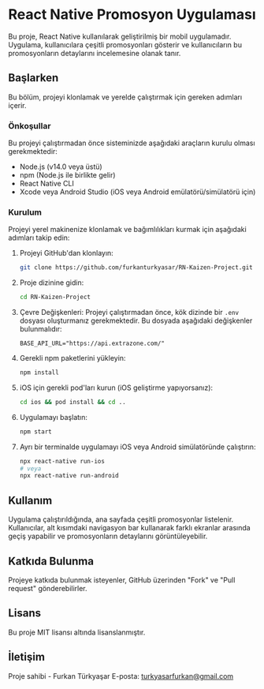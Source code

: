 # React Native Promosyon Uygulaması

Bu proje, React Native kullanılarak geliştirilmiş bir mobil uygulamadır. Uygulama, kullanıcılara çeşitli promosyonları gösterir ve kullanıcıların bu promosyonların detaylarını incelemesine olanak tanır.

## Başlarken

Bu bölüm, projeyi klonlamak ve yerelde çalıştırmak için gereken adımları içerir.

### Önkoşullar

Bu projeyi çalıştırmadan önce sisteminizde aşağıdaki araçların kurulu olması gerekmektedir:

- Node.js (v14.0 veya üstü)
- npm (Node.js ile birlikte gelir)
- React Native CLI
- Xcode veya Android Studio (iOS veya Android emülatörü/simülatörü için)

### Kurulum

Projeyi yerel makinenize klonlamak ve bağımlılıkları kurmak için aşağıdaki adımları takip edin:

1. Projeyi GitHub'dan klonlayın:
    ```bash
    git clone https://github.com/furkanturkyasar/RN-Kaizen-Project.git
    ```
2. Proje dizinine gidin:
    ```bash
    cd RN-Kaizen-Project
    ```
3. Çevre Değişkenleri:
   Projeyi çalıştırmadan önce, kök dizinde bir `.env` dosyası oluşturmanız gerekmektedir. Bu dosyada aşağıdaki değişkenler bulunmalıdır:
    ```plaintext
    BASE_API_URL="https://api.extrazone.com/"
    ```
4. Gerekli npm paketlerini yükleyin:
    ```bash
    npm install
    ```
5. iOS için gerekli pod'ları kurun (iOS geliştirme yapıyorsanız):
    ```bash
    cd ios && pod install && cd ..
    ```
6. Uygulamayı başlatın:
    ```bash
    npm start
    ```
7. Ayrı bir terminalde uygulamayı iOS veya Android simülatöründe çalıştırın:
    ```bash
    npx react-native run-ios
    # veya
    npx react-native run-android
    ```

## Kullanım

Uygulama çalıştırıldığında, ana sayfada çeşitli promosyonlar listelenir. Kullanıcılar, alt kısımdaki navigasyon bar kullanarak farklı ekranlar arasında geçiş yapabilir ve promosyonların detaylarını görüntüleyebilir.

## Katkıda Bulunma

Projeye katkıda bulunmak isteyenler, GitHub üzerinden "Fork" ve "Pull request" gönderebilirler.

## Lisans

Bu proje MIT lisansı altında lisanslanmıştır.

## İletişim

Proje sahibi - Furkan Türkyaşar
E-posta: [turkyasarfurkan@gmail.com](mailto:turkyasarfurkan@gmail.com)
